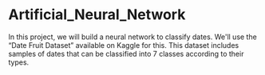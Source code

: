 # Artificial_Neural_Network
In this project, we will build a neural network to classify dates. We'll use the “Date Fruit Dataset” available on Kaggle for this. This dataset includes samples of dates that can be classified into 7 classes according to their types.

